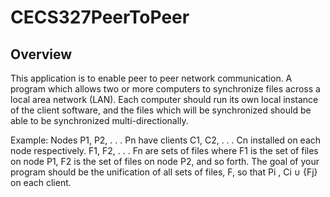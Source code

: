 # CECS327PeerToPeer

Overview
----------------------------------------------------------------------------------------------------------------------------------------------
This application is to enable peer to peer network communication. A program which allows two or more computers to synchronize files across a local area network
(LAN). Each computer should run its own local instance of the client software, and the files which will be
synchronized should be able to be synchronized multi-directionally.

Example:
Nodes P1, P2, . . . Pn have clients C1, C2, . . . Cn installed on each node respectively. F1, F2, . . . Fn
are sets of files where F1 is the set of files on node P1, F2 is the set of files on node P2, and so forth.
The goal of your program should be the unification of all sets of files, F, so that Pi
, Ci ∪ {Fj} on each
client.




